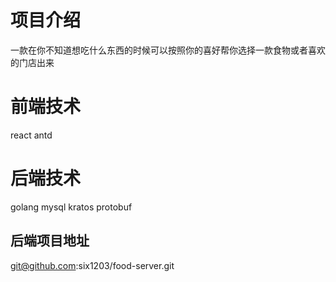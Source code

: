 # 项目介绍

一款在你不知道想吃什么东西的时候可以按照你的喜好帮你选择一款食物或者喜欢的门店出来

# 前端技术

react antd

# 后端技术

golang mysql kratos protobuf

## 后端项目地址

git@github.com:six1203/food-server.git
